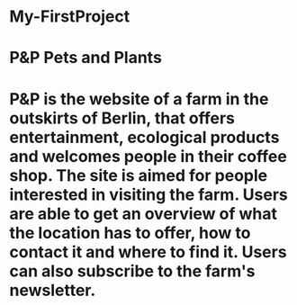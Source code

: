 # My-FirstProject

# P&P Pets and Plants

# P&P is the website of a farm in the outskirts of Berlin, that offers entertainment, ecological products and welcomes people in their coffee shop. The site is aimed for people interested in visiting the farm. Users are able to get an overview of what the location has to offer, how to contact it and where to find it. Users can also subscribe to the farm's newsletter. 